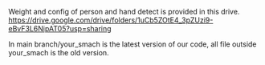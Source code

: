 Weight and config of person and hand detect is provided in this drive.
https://drive.google.com/drive/folders/1uCb5ZOtE4_3pZUzi9-eBvF3L6NipAT05?usp=sharing

In main branch/your_smach is the latest version of our code, all file outside your_smach is the old version.
